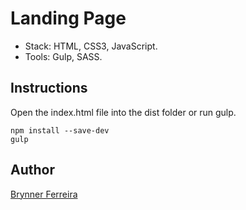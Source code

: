 # Landing Page

- Stack: HTML, CSS3, JavaScript.
- Tools: Gulp, SASS.

## Instructions

Open the index.html file into the dist folder or run gulp.

```
npm install --save-dev
gulp
```

## Author

[Brynner Ferreira](http://brynner.net)
